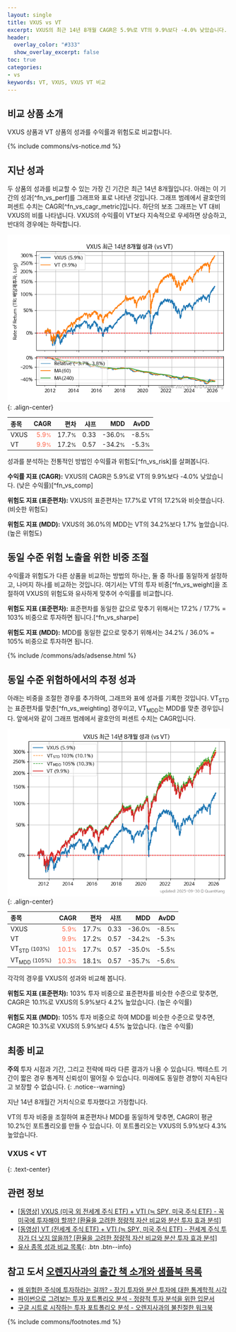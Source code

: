 ```yaml
---
layout: single
title: VXUS vs VT
excerpt: VXUS의 최근 14년 8개월 CAGR은 5.9%로 VT의 9.9%보다 -4.0% 낮았습니다.
header:
  overlay_color: "#333"
  show_overlay_excerpt: false
toc: true
categories:
- vs
keywords: VT, VXUS, VXUS VT 비교
---
```


## 비교 상품 소개


VXUS 상품과 VT 상품의 성과를 수익률과 위험도로 비교합니다.





{% include commons/vs-notice.md %}

## 지난 성과

두 상품의 성과를 비교할 수 있는 가장 긴 기간은 최근 14년 8개월입니다. 아래는 이 기간의 성과[^fn_vs_perf]를 그래프와 표로 나타낸 것입니다.
그래프 범례에서 괄호안의 퍼센트 수치는 CAGR[^fn_vs_cagr_metric]입니다.
하단의 보조 그래프는 VT 대비 VXUS의 비를 나타냅니다.
VXUS의 수익률이 VT보다 지속적으로 우세하면 상승하고, 반대의 경우에는 하락합니다.

![VXUS](/vs/images/vxus-vs-vt_dual.png){: .align-center}

| **종목** | **CAGR** | **편차** | **샤프** | **MDD** | **AvDD** |
| :------------ | ------: | -----------: | -------: | ------: | -------: |
| VXUS | <span style="color: tomato">5.9<small>%</small></span> | 17.7<small>%</small> | 0.33 | -36.0<small>%</small> | -8.5<small>%</small> |
| VT | <span style="color: tomato">9.9<small>%</small></span> | 17.2<small>%</small> | 0.57 | -34.2<small>%</small> | -5.3<small>%</small> |

<!-- more -->


성과를 분석하는 전통적인 방법인 수익률과 위험도[^fn_vs_risk]를 살펴봅니다.

**수익률 지표 (CAGR):** VXUS의 CAGR은 5.9%로 VT의 9.9%보다 -4.0% 낮았습니다. (낮은 수익률)[^fn_vs_comp]

**위험도 지표 (표준편차):** VXUS의 표준편차는 17.7%로 VT의 17.2%와 비슷했습니다. (비슷한 위험도)

**위험도 지표 (MDD):** VXUS의 36.0%의 MDD는 VT의 34.2%보다 1.7% 높았습니다. (높은 위험도)



## 동일 수준 위험 노출을 위한 비중 조절

수익률과 위험도가 다른 상품을 비교하는 방법의 하나는, 둘 중 하나를 동일하게 설정하고, 나머지 하나를 비교하는 것입니다.
여기서는 VT의 투자 비중[^fn_vs_weight]을 조절하여 VXUS의 위험도와 유사하게 맞추어 수익률를 비교합니다.

**위험도 지표 (표준편차):** 표준편차를 동일한 값으로 맞추기 위해서는 17.2% / 17.7% = 103% 비중으로 투자하면 됩니다.[^fn_vs_sharpe]

**위험도 지표 (MDD):** MDD를 동일한 값으로 맞추기 위해서는 34.2% / 36.0% = 105% 비중으로 투자하면 됩니다.


{% include /commons/ads/adsense.html %}



## 동일 수준 위험하에서의 추정 성과

아래는 비중을 조절한 경우를 추가하여, 그래프와 표에 성과를 기록한 것입니다.
VT<sub>STD</sub>는 표준편차를 맞춘[^fn_vs_weighting] 경우이고, VT<sub>MDD</sub>는 MDD를 맞춘 경우입니다.
앞에서와 같이 그래프 범례에서 괄호안의 퍼센트 수치는 CAGR입니다.


![VXUS](/vs/images/vxus-vs-vt.png){: .align-center}



| **종목** | **CAGR** | **편차** | **샤프** | **MDD** | **AvDD** |
| :------------ | ------: | -----------: | -------: | ------: | -------: |
| VXUS | <span style="color: tomato">5.9<small>%</small></span> | 17.7<small>%</small> | 0.33 | -36.0<small>%</small> | -8.5<small>%</small> |
| VT | <span style="color: tomato">9.9<small>%</small></span> | 17.2<small>%</small> | 0.57 | -34.2<small>%</small> | -5.3<small>%</small> |
| VT<sub>STD</sub> <small>(103%)</small> | <span style="color: tomato">10.1<small>%</small></span> | 17.7<small>%</small> | 0.57 | -35.0<small>%</small> | -5.5<small>%</small> |
| VT<sub>MDD</sub> <small>(105%)</small> | <span style="color: tomato">10.3<small>%</small></span> | 18.1<small>%</small> | 0.57 | -35.7<small>%</small> | -5.6<small>%</small> |



각각의 경우를 VXUS의 성과와 비교해 봅니다.

**위험도 지표 (표준편차):** 103% 투자 비중으로 표준편차를 비슷한 수준으로 맞추면, CAGR은 10.1%로 VXUS의 5.9%보다 4.2% 높았습니다. (높은 수익률)

**위험도 지표 (MDD):** 105% 투자 비중으로 하여 MDD를 비슷한 수준으로 맞추면, CAGR은 10.3%로 VXUS의 5.9%보다 4.5% 높았습니다. (높은 수익률)




## 최종 비교

**주의** 투자 시점과 기간, 그리고 전략에 따라 다른 결과가 나올 수 있습니다. 백테스트 기간이 짧은 경우 통계적 신뢰성이 떨어질 수 있습니다. 미래에도 동일한 경향이 지속된다고 보장할 수 없습니다.
{: .notice--warning}

지난 14년 8개월간 거치식으로 투자했다고 가정합니다.

VT의 투자 비중을 조절하여 표준편차나 MDD를 동일하게 맞추면, CAGR이 평균 10.2%인 포트폴리오를 만들 수 있습니다.
이 포트폴리오는 VXUS의 5.9%보다 4.3% 높았습니다.

### VXUS &lt; VT
{: .text-center}


## 관련 정보

- [[동영상] VXUS (미국 외 전세계 주식 ETF) + VTI (≒ SPY, 미국 주식 ETF) - 꼭 미국에 투자해야 할까? [환율을 고려한 정량적 자산 비교와 분산 투자 효과 분석]](https://youtu.be/pFsDtqUhxvA)
- [[동영상] VT (전세계 주식 ETF) + VTI (≒ SPY, 미국 주식 ETF) - 전세계 주식 투자가 더 낫지 않을까? [환율을 고려한 정량적 자산 비교와 분산 투자 효과 분석]](https://youtu.be/LDBCO5yckO8)
- [유사 종목 성과 비교 목록](/vs/){: .btn .btn--info}


## 참고 도서 [오렌지사과의 출간 책 소개와 샘플북 목록](https://kongdori.tistory.com/691)

- [왜 위험한 주식에 투자하라는 걸까? - 장기 투자와 분산 투자에 대한 통계학적 시각](https://kongdori.tistory.com/421)
- [파이썬으로 그려보는 투자 포트폴리오 분석  - 정량적 투자 분석을 위한 입문서](https://kongdori.tistory.com/643)
- [구글 시트로 시작하는 투자 포트폴리오 분석 - 오렌지사과의 불친절한 워크북](https://kongdori.tistory.com/449)

{% include commons/footnotes.md %}